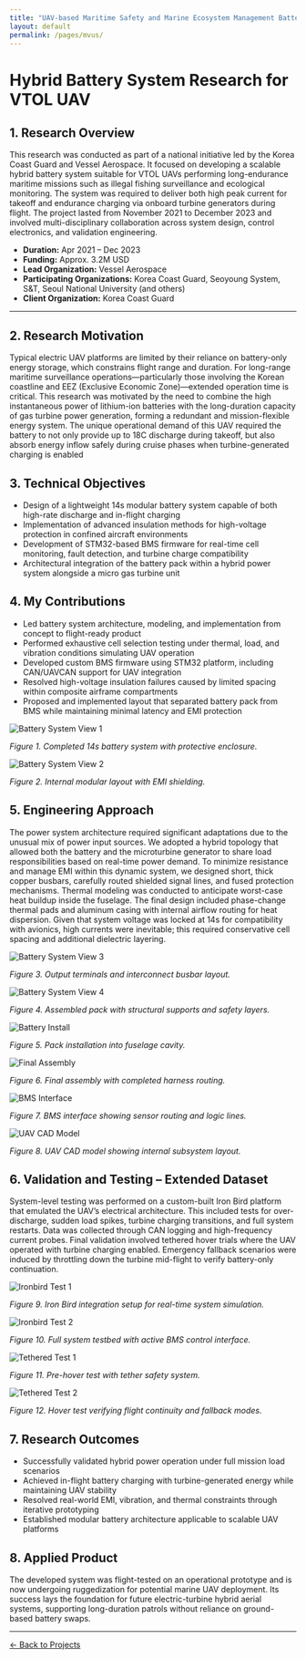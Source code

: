 ```yaml
---
title: "UAV-based Maritime Safety and Marine Ecosystem Management Battery System"
layout: default
permalink: /pages/mvus/
---
```


<h1>Hybrid Battery System Research for VTOL UAV</h1>

<h2>1. Research Overview</h2>
<p>This research was conducted as part of a national initiative led by the Korea Coast Guard and Vessel Aerospace. It focused on developing a scalable hybrid battery system suitable for VTOL UAVs performing long-endurance maritime missions such as illegal fishing surveillance and ecological monitoring. The system was required to deliver both high peak current for takeoff and endurance charging via onboard turbine generators during flight. The project lasted from November 2021 to December 2023 and involved multi-disciplinary collaboration across system design, control electronics, and validation engineering.</p>

- **Duration:** Apr 2021 – Dec 2023  
- **Funding:** Approx. 3.2M USD  
- **Lead Organization:** Vessel Aerospace 
- **Participating Organizations:** Korea Coast Guard, Seoyoung System, S&T, Seoul National University (and others) 
- **Client Organization:** Korea Coast Guard 
---



<h2>2. Research Motivation</h2>
<p>Typical electric UAV platforms are limited by their reliance on battery-only energy storage, which constrains flight range and duration. For long-range maritime surveillance operations—particularly those involving the Korean coastline and EEZ (Exclusive Economic Zone)—extended operation time is critical. This research was motivated by the need to combine the high instantaneous power of lithium-ion batteries with the long-duration capacity of gas turbine power generation, forming a redundant and mission-flexible energy system. The unique operational demand of this UAV required the battery to not only provide up to 18C discharge during takeoff, but also absorb energy inflow safely during cruise phases when turbine-generated charging is enabled</p>

<h2>3. Technical Objectives</h2>
<ul>
  <li>Design of a lightweight 14s modular battery system capable of both high-rate discharge and in-flight charging</li>
  <li>Implementation of advanced insulation methods for high-voltage protection in confined aircraft environments</li>
  <li>Development of STM32-based BMS firmware for real-time cell monitoring, fault detection, and turbine charge compatibility</li>
  <li>Architectural integration of the battery pack within a hybrid power system alongside a micro gas turbine unit</li>
</ul>

<h2>4. My Contributions</h2>
<ul>
  <li>Led battery system architecture, modeling, and implementation from concept to flight-ready product</li>
  <li>Performed exhaustive cell selection testing under thermal, load, and vibration conditions simulating UAV operation</li>
  <li>Developed custom BMS firmware using STM32 platform, including CAN/UAVCAN support for UAV integration</li>
  <li>Resolved high-voltage insulation failures caused by limited spacing within composite airframe compartments</li>
  <li>Proposed and implemented layout that separated battery pack from BMS while maintaining minimal latency and EMI protection</li>
</ul>

<div class="grid">
  <div>
    <img src="/assets/mvus/2.jpg" alt="Battery System View 1">
    <p><em>Figure 1. Completed 14s battery system with protective enclosure.</em></p>
  </div>
  <div>
    <img src="/assets/mvus/3.jpg" alt="Battery System View 2">
    <p><em>Figure 2. Internal modular layout with EMI shielding.</em></p>
  </div>
</div>

<h2>5. Engineering Approach</h2>
<p>The power system architecture required significant adaptations due to the unusual mix of power input sources. We adopted a hybrid topology that allowed both the battery and the microturbine generator to share load responsibilities based on real-time power demand. To minimize resistance and manage EMI within this dynamic system, we designed short, thick copper busbars, carefully routed shielded signal lines, and fused protection mechanisms.
Thermal modeling was conducted to anticipate worst-case heat buildup inside the fuselage. The final design included phase-change thermal pads and aluminum casing with internal airflow routing for heat dispersion. Given that system voltage was locked at 14s for compatibility with avionics, high currents were inevitable; this required conservative cell spacing and additional dielectric layering.</p>


<div class="grid">
  <div>
    <img src="/assets/mvus/4.jpg" alt="Battery System View 3">
    <p><em>Figure 3. Output terminals and interconnect busbar layout.</em></p>
  </div>
  <div>
    <img src="/assets/mvus/5.jpg" alt="Battery System View 4">
    <p><em>Figure 4. Assembled pack with structural supports and safety layers.</em></p>
  </div>
</div>

<div class="grid">
  <div>
    <img src="/assets/mvus/6.jpg" alt="Battery Install">
    <p><em>Figure 5. Pack installation into fuselage cavity.</em></p>
  </div>
  <div>
    <img src="/assets/mvus/7.jpg" alt="Final Assembly">
    <p><em>Figure 6. Final assembly with completed harness routing.</em></p>
  </div>
</div>

<div class="grid">
  <div>
    <img src="/assets/mvus/8.jpg" alt="BMS Interface">
    <p><em>Figure 7. BMS interface showing sensor routing and logic lines.</em></p>
  </div>
  <div>
    <img src="/assets/mvus/9.jpg" alt="UAV CAD Model">
    <p><em>Figure 8. UAV CAD model showing internal subsystem layout.</em></p>
  </div>
</div>

<h2>6. Validation and Testing – Extended Dataset</h2>
<p>System-level testing was performed on a custom-built Iron Bird platform that emulated the UAV’s electrical architecture. This included tests for over-discharge, sudden load spikes, turbine charging transitions, and full system restarts. Data was collected through CAN logging and high-frequency current probes.
Final validation involved tethered hover trials where the UAV operated with turbine charging enabled. Emergency fallback scenarios were induced by throttling down the turbine mid-flight to verify battery-only continuation.</p>


<div class="grid">
  <div>
    <img src="/assets/mvus/0.jpg" alt="Ironbird Test 1">
    <p><em>Figure 9. Iron Bird integration setup for real-time system simulation.</em></p>
  </div>
  <div>
    <img src="/assets/mvus/1.jpg" alt="Ironbird Test 2">
    <p><em>Figure 10. Full system testbed with active BMS control interface.</em></p>
  </div>
</div>

<div class="grid">
  <div>
    <img src="/assets/mvus/10.jpg" alt="Tethered Test 1">
    <p><em>Figure 11. Pre-hover test with tether safety system.</em></p>
  </div>
  <div>
    <img src="/assets/mvus/11.jpg" alt="Tethered Test 2">
    <p><em>Figure 12. Hover test verifying flight continuity and fallback modes.</em></p>
  </div>
</div>

<h2>7. Research Outcomes</h2>
<ul>
  <li>Successfully validated hybrid power operation under full mission load scenarios</li>
  <li>Achieved in-flight battery charging with turbine-generated energy while maintaining UAV stability</li>
  <li>Resolved real-world EMI, vibration, and thermal constraints through iterative prototyping</li>
  <li>Established modular battery architecture applicable to scalable UAV platforms</li>
</ul>

<h2>8. Applied Product</h2>
<p>The developed system was flight-tested on an operational prototype and is now undergoing ruggedization for potential marine UAV deployment. Its success lays the foundation for future electric-turbine hybrid aerial systems, supporting long-duration patrols without reliance on ground-based battery swaps.</p>

</body>
</html>
<hr>


<p><a href="{{ site.baseurl }}/projects/">← Back to Projects</a></p>
